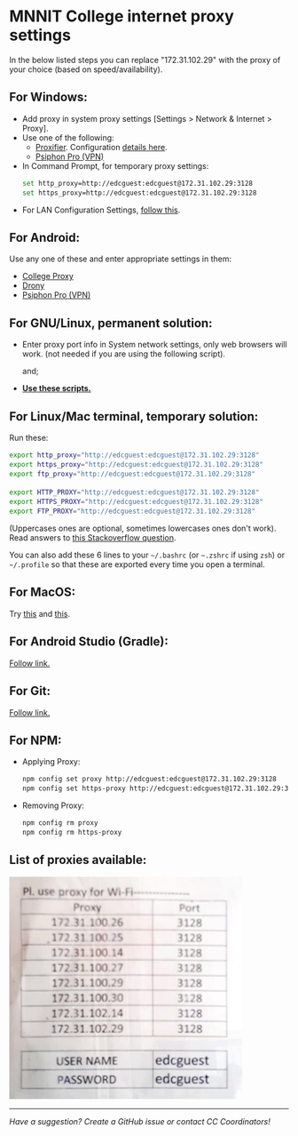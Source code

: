 # MNNIT College internet proxy settings

In the below listed steps you can replace "172.31.102.29" with the proxy of your choice (based on speed/availability).

## For Windows:

- Add proxy in system proxy settings [Settings > Network & Internet > Proxy].
- Use one of the following:
  - [Proxifier](https://www.proxifier.com/). Configuration [details here](proxifier).
  - [Psiphon Pro (VPN)](https://psiphon.ca/)
- In Command Prompt, for temporary proxy settings:
  ```bash
  set http_proxy=http://edcguest:edcguest@172.31.102.29:3128
  set https_proxy=http://edcguest:edcguest@172.31.102.29:3128
  ```
- For LAN Configuration Settings, [follow this](lan/README.md).

## For Android:

Use any one of these and enter appropriate settings in them:

- [College Proxy](https://play.google.com/store/apps/details?id=com.cell47.College_Proxy&hl=en_IN&gl=US)
- [Drony](https://play.google.com/store/apps/details?id=org.sandrob.drony&hl=en_IN&gl=US)
- [Psiphon Pro (VPN)](https://psiphon.ca/)

## For GNU/Linux, permanent solution:

- Enter proxy port info in System network settings, only web browsers will work. (not needed if you are using the following script).

  and;

- **[Use these scripts.](linux-proxy)**

## For Linux/Mac terminal, temporary solution:

Run these:

```bash
export http_proxy="http://edcguest:edcguest@172.31.102.29:3128"
export https_proxy="http://edcguest:edcguest@172.31.102.29:3128"
export ftp_proxy="http://edcguest:edcguest@172.31.102.29:3128"

export HTTP_PROXY="http://edcguest:edcguest@172.31.102.29:3128"
export HTTPS_PROXY="http://edcguest:edcguest@172.31.102.29:3128"
export FTP_PROXY="http://edcguest:edcguest@172.31.102.29:3128"
```

(Uppercases ones are optional, sometimes lowercases ones don't work). Read answers to [this Stackoverflow question](https://unix.stackexchange.com/questions/212894/whats-the-right-format-for-the-http-proxy-environment-variable-caps-or-no-ca).

You can also add these 6 lines to your `~/.bashrc` (or `~.zshrc` if using `zsh`) or `~/.profile` so that these are exported every time you open a terminal.

## For MacOS:

Try [this](https://support.apple.com/en-in/guide/mac-help/mchlp2591/mac) and [this](https://support.apple.com/en-in/guide/safari/ibrw1053/mac).

## For Android Studio (Gradle):

[Follow link.](https://developer.android.com/studio/intro/studio-config?fbclid=IwAR0AfsH_nW9CUVs4knWtDnvTsdcvXEw4zCquF5AGGQLVxH7xfqomn5EqY0I#proxy)

## For Git:

[Follow link.](https://gist.github.com/evantoli/f8c23a37eb3558ab8765)

## For NPM:

- Applying Proxy:

  ```bash
  npm config set proxy http://edcguest:edcguest@172.31.102.29:3128
  npm config set https-proxy http://edcguest:edcguest@172.31.102.29:3128
  ```

- Removing Proxy:

  ```bash
  npm config rm proxy
  npm config rm https-proxy
  ```

## List of proxies available:

<a href="Proxies-2022.jpg"><img src="Proxies-2022.jpg"  alt="List of proxies available" height="400"/></a>

<hr>

_Have a suggestion? Create a GitHub issue or contact CC Coordinators!_
